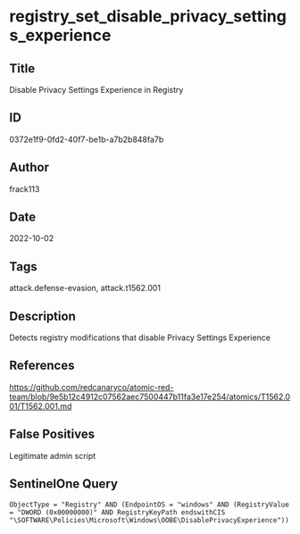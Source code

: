 # registry_set_disable_privacy_settings_experience

## Title
Disable Privacy Settings Experience in Registry

## ID
0372e1f9-0fd2-40f7-be1b-a7b2b848fa7b

## Author
frack113

## Date
2022-10-02

## Tags
attack.defense-evasion, attack.t1562.001

## Description
Detects registry modifications that disable Privacy Settings Experience

## References
https://github.com/redcanaryco/atomic-red-team/blob/9e5b12c4912c07562aec7500447b11fa3e17e254/atomics/T1562.001/T1562.001.md

## False Positives
Legitimate admin script

## SentinelOne Query
```
ObjectType = "Registry" AND (EndpointOS = "windows" AND (RegistryValue = "DWORD (0x00000000)" AND RegistryKeyPath endswithCIS "\SOFTWARE\Policies\Microsoft\Windows\OOBE\DisablePrivacyExperience"))

```